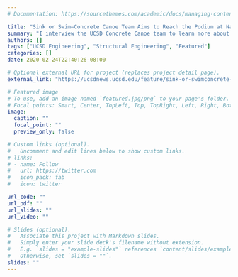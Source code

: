 ```yaml
---
# Documentation: https://sourcethemes.com/academic/docs/managing-content/

title: "Sink or Swim—Concrete Canoe Team Aims to Reach the Podium at National Race"
summary: "I interview the UCSD Concrete Canoe team to learn more about their process leading up to their competition in April."
authors: []
tags: ["UCSD Engineering", "Structural Engineering", "Featured"]
categories: []
date: 2020-02-24T22:40:26-08:00

# Optional external URL for project (replaces project detail page).
external_link: "https://ucsdnews.ucsd.edu/feature/sink-or-swimconcrete-canoe-team-aims-to-reach-the-podium-at-national-race"

# Featured image
# To use, add an image named `featured.jpg/png` to your page's folder.
# Focal points: Smart, Center, TopLeft, Top, TopRight, Left, Right, BottomLeft, Bottom, BottomRight.
image:
  caption: ""
  focal_point: ""
  preview_only: false

# Custom links (optional).
#   Uncomment and edit lines below to show custom links.
# links:
# - name: Follow
#   url: https://twitter.com
#   icon_pack: fab
#   icon: twitter

url_code: ""
url_pdf: ""
url_slides: ""
url_video: ""

# Slides (optional).
#   Associate this project with Markdown slides.
#   Simply enter your slide deck's filename without extension.
#   E.g. `slides = "example-slides"` references `content/slides/example-slides.md`.
#   Otherwise, set `slides = ""`.
slides: ""
---
```

